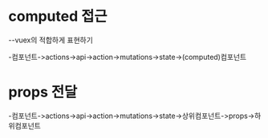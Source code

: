 # computed 접근

--vuex의 적합하게 표현하기

-컴포넌트->actions->api->action->mutations->state->(computed)컴포넌트

# props 전달

-컴포넌트->actions->api->action->mutations->state->상위컴포넌트->props->하위컴포넌트
